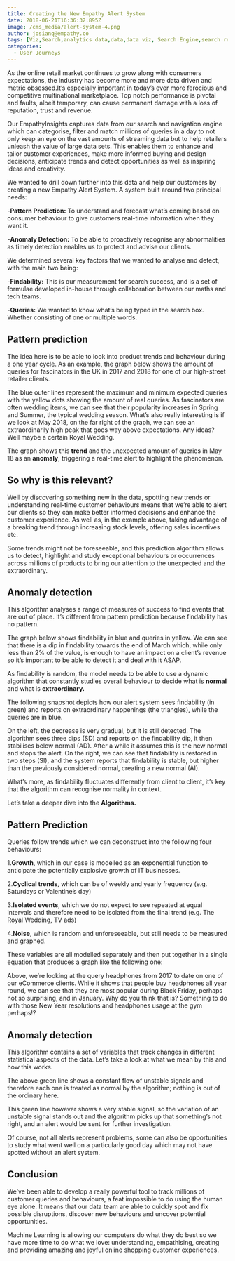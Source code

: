 ```yaml
---
title: Creating the New Empathy Alert System
date: 2018-06-21T16:36:32.895Z
image: /cms_media/alert-system-4.png
author: josianq@empathy.co
tags: [Viz,Search,analytics data,data,data viz, Search Engine,search result,Data visualisation,Data visualization,infographics,analytics,ecommerce,Seasonal Keywords]
categories:
  - User Journeys
---
```

As the online retail market continues to grow along with consumers expectations, the industry has become more and more data driven and metric obsessed.It’s especially important in today’s ever more ferocious and competitive multinational marketplace. Top notch performance is pivotal and faults, albeit temporary, can cause permanent damage with a loss of reputation, trust and revenue.

Our EmpathyInsights captures data from our search and navigation engine which can categorise, filter and match millions of queries in a day to not only keep an eye on the vast amounts of streaming data but to help retailers unleash the value of large data sets. This enables them to enhance and tailor customer experiences, make more informed buying and design decisions, anticipate trends and detect opportunities as well as inspiring ideas and creativity.

We wanted to drill down further into this data and help our customers by creating a new Empathy Alert System. A system built around two principal needs:

\-**Pattern Prediction:** To understand and forecast what’s coming based on consumer behaviour to give customers real-time information when they want it.

\-**Anomaly Detection:** To be able to proactively recognise any abnormalities as timely detection enables us to protect and advise our clients.

We determined several key factors that we wanted to analyse and detect, with the main two being:

\-**Findability:** This is our measurement for search success, and is a set of formulae developed in-house through collaboration between our maths and tech teams.

\-**Queries:** We wanted to know what’s being typed in the search box. Whether consisting of one or multiple words.

## Pattern prediction

The idea here is to be able to look into product trends and behaviour during a one year cycle. As an example, the graph below shows the amount of queries for fascinators in the UK in 2017 and 2018 for one of our high-street retailer clients.

<complex-image image="/cms_media/alert-system-1.png" caption="" lightbox="true" v-lightbox/></complex-image>

The blue outer lines represent the maximum and minimum expected queries with the yellow dots showing the amount of real queries. As fascinators are often wedding items, we can see that their popularity increases in Spring and Summer, the typical wedding season. What’s also really interesting is if we look at May 2018, on the far right of the graph, we can see an extraordinarily high peak that goes way above expectations. Any ideas? Well maybe a certain Royal Wedding.

The graph shows this **trend** and the unexpected amount of queries in May 18 as an **anomaly**, triggering a real-time alert to highlight the phenomenon.

## So why is this relevant?

Well by discovering something new in the data, spotting new trends or understanding real-time customer behaviours means that we’re able to alert our clients so they can make better informed decisions and enhance the customer experience. As well as, in the example above, taking advantage of a breaking trend through increasing stock levels, offering sales incentives etc.

Some trends might not be foreseeable, and this prediction algorithm allows us to detect, highlight and study exceptional behaviours or occurrences across millions of products to bring our attention to the unexpected and the extraordinary.

## Anomaly detection

This algorithm analyses a range of measures of success to find events that are out of place. It’s different from pattern prediction because findability has no pattern.

The graph below shows findability in blue and queries in yellow. We can see that there is a dip in findability towards the end of March which, while only less than 2% of the value, is enough to have an impact on a client’s revenue so it’s important to be able to detect it and deal with it ASAP.

<complex-image image="/cms_media/alert-system-2.png" caption="" lightbox="true" v-lightbox/></complex-image>

As findability is random, the model needs to be able to use a dynamic algorithm that constantly studies overall behaviour to decide what is **normal** and what is **extraordinary.**

The following snapshot depicts how our alert system sees findability (in green) and reports on extraordinary happenings (the triangles), while the queries are in blue.

<complex-image image="/cms_media/alert-system-3.png" caption="" lightbox="true" v-lightbox/></complex-image>

On the left, the decrease is very gradual, but it is still detected. The algorithm sees three dips (SD) and reports on the findability dip, it then stabilises below normal (AD). After a while it assumes this is the new normal and stops the alert. On the right, we can see that findability is restored in two steps (SI), and the system reports that findability is stable, but higher than the previously considered normal, creating a new normal (AI).

What’s more, as findability fluctuates differently from client to client, it’s key that the algorithm can recognise normality in context.

Let’s take a deeper dive into the **Algorithms.**

## Pattern Prediction

Queries follow trends which we can deconstruct into the following four behaviours:

1.**Growth**, which in our case is modelled as an exponential function to anticipate the potentially explosive growth of IT businesses.

2.**Cyclical trends**, which can be of weekly and yearly frequency (e.g. Saturdays or Valentine’s day)

3.**Isolated events**, which we do not expect to see repeated at equal intervals and therefore need to be isolated from the final trend (e.g. The Royal Wedding, TV ads)

4.**Noise**, which is random and unforeseeable, but still needs to be measured and graphed.

These variables are all modelled separately and then put together in a single equation that produces a graph like the following one:

<complex-image image="/cms_media/alert-system-4.png" caption="" lightbox="true" v-lightbox/></complex-image>

Above, we’re looking at the query headphones from 2017 to date on one of our eCommerce clients. While it shows that people buy headphones all year round, we can see that they are most popular during Black Friday, perhaps not so surprising, and in January. Why do you think that is? Something to do with those New Year resolutions and headphones usage at the gym perhaps!?

## Anomaly detection

This algorithm contains a set of variables that track changes in different statistical aspects of the data. Let’s take a look at what we mean by this and how this works.

<complex-image image="/cms_media/alert-system-5.png" caption="" lightbox="true" v-lightbox/></complex-image>

The above green line shows a constant flow of unstable signals and therefore each one is treated as normal by the algorithm; nothing is out of the ordinary here.

<complex-image image="/cms_media/alert-system-6.png" caption="" lightbox="true" v-lightbox/></complex-image>



This green line however shows a very stable signal, so the variation of an unstable signal stands out and the algorithm picks up that something’s not right, and an alert would be sent for further investigation.

Of course, not all alerts represent problems, some can also be opportunities to study what went well on a particularly good day which may not have spotted without an alert system.

## Conclusion

We’ve been able to develop a really powerful tool to track millions of customer queries and behaviours, a feat impossible to do using the human eye alone. It means that our data team are able to quickly spot and fix possible disruptions, discover new behaviours and uncover potential opportunities.

Machine Learning is allowing our computers do what they do best so we have more time to do what we love: understanding, empathising, creating and providing amazing and joyful online shopping customer experiences.
